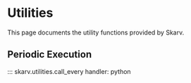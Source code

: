# Utilities

This page documents the utility functions provided by Skarv.

## Periodic Execution

::: skarv.utilities.call_every
    handler: python 